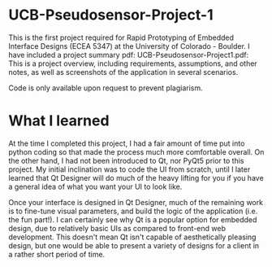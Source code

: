 # UCB-Pseudosensor-Project-1

This is the first project required for Rapid Prototyping of Embedded Interface Designs (ECEA 5347) at the University of Colorado - Boulder. I have included a project summary pdf: UCB-Pseudosensor-Project1.pdf: This is a project overview, including requirements, assumptions, and other notes, as well as screenshots of the application in several scenarios.

Code is only available upon request to prevent plagiarism.

# What I learned

At the time I completed this project, I had a fair amount of time put into python coding so that made the process much more comfortable overall. On the other hand, I had not been introduced to Qt, nor PyQt5 prior to this project. My initial inclination was to code the UI from scratch, until I later learned that Qt Designer will do much of the heavy lifting for you if you have a general idea of what you want your UI to look like. 

Once your interface is designed in Qt Designer, much of the remaining work is to fine-tune visual parameters, and build the logic of the application (i.e. the fun part!). I can certainly see why Qt is a popular option for embedded design, due to relatively basic UIs as compared to front-end web development. This doesn't mean Qt isn't capable of aesthetically pleasing design, but one would be able to present a variety of designs for a client in a rather short period of time.
